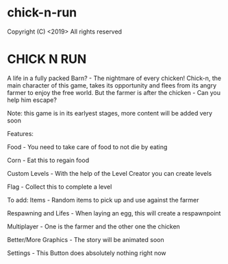 # chick-n-run

Copyright (C) <2019> <JJV> All rights reserved

# CHICK N RUN

A life in a fully packed Barn? - The nightmare of every chicken!
Chick-n, the main character of this game, takes its opportunity
and flees from its angry farmer to enjoy the free world. But the
farmer is after the chicken - Can you help him escape?

Note: this game is in its earlyest stages, more content will be added
very soon

Features:

Food - You need to take care of food to not die by eating

Corn - Eat this to regain food

Custom Levels - With the help of the Level Creator you can create levels

Flag - Collect this to complete a level

To add:
Items - Random items to pick up and use against the farmer

Respawning and Lifes - When laying an egg, this will create a respawnpoint

Multiplayer - One is the farmer and the other one the chicken

Better/More Graphics - The story will be animated soon

Settings - This Button does absolutely nothing right now
